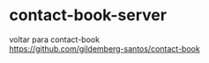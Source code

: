 # contact-book-server
voltar para contact-book <br>
https://github.com/gildemberg-santos/contact-book